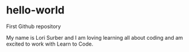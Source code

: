 # hello-world
First Github repository

My name is Lori Surber and I am loving learning all about coding and am excited to work with Learn to Code.
